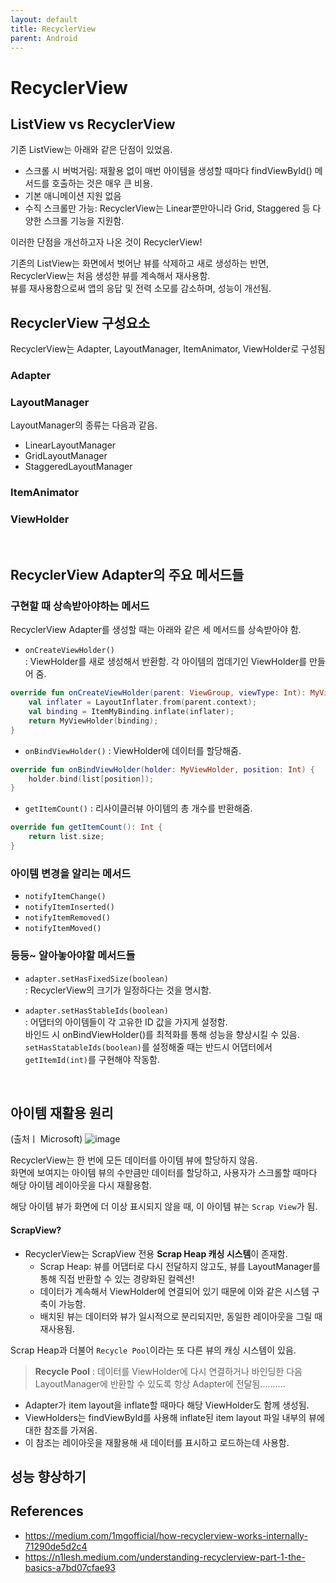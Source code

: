 ```yaml
---
layout: default
title: RecyclerView
parent: Android
---
```


# RecyclerView

## ListView vs RecyclerView

기존 ListView는 아래와 같은 단점이 있었음.
- 스크롤 시 버벅거림: 재활용 없이 매번 아이템을 생성할 때마다 findViewById() 메서드를 호출하는 것은 매우 큰 비용.
- 기본 애니메이션 지원 없음
- 수직 스크롤만 가능: RecyclerView는 Linear뿐만아니라 Grid, Staggered 등 다양한 스크롤 기능을 지원함.

이러한 단점을 개선하고자 나온 것이 RecyclerView!

기존의 ListView는 화면에서 벗어난 뷰를 삭제하고 새로 생성하는 반면, RecyclerView는 처음 생성한 뷰를 계속해서 재사용함.  
뷰를 재사용함으로써 앱의 응답 및 전력 소모를 감소하며, 성능이 개선됨.


## RecyclerView 구성요소
RecyclerView는 Adapter, LayoutManager, ItemAnimator, ViewHolder로 구성됨
### Adapter


### LayoutManager



LayoutManager의 종류는 다음과 같음.

- LinearLayoutManager
- GridLayoutManager
- StaggeredLayoutManager

### ItemAnimator

### ViewHolder


</br>

## RecyclerView Adapter의 주요 메서드들

### 구현할 때 상속받아야하는 메서드

RecyclerView Adapter를 생성할 때는 아래와 같은 세 메서드를 상속받아야 함.

- `onCreateViewHolder()`  
: ViewHolder를 새로 생성해서 반환함. 각 아이템의 껍데기인 ViewHolder를 만들어 줌.

```kotlin
override fun onCreateViewHolder(parent: ViewGroup, viewType: Int): MyViewHolder {
    val inflater = LayoutInflater.from(parent.context);
    val binding = ItemMyBinding.inflate(inflater);
    return MyViewHolder(binding);
}
```

- `onBindViewHolder()` : ViewHolder에 데이터를 할당해줌.
```kotlin
override fun onBindViewHolder(holder: MyViewHolder, position: Int) {
    holder.bind(list[position]);
}
```

- `getItemCount()` : 리사이클러뷰 아이템의 총 개수를 반환해줌.
```kotlin
override fun getItemCount(): Int {
    return list.size;
}
```


### 아이템 변경을 알리는 메서드

- `notifyItemChange()`
- `notifyItemInserted()`
- `notifyItemRemoved()`
- `notifyItemMoved()`


### 등등~ 알아놓아야할 메서드들
- `adapter.setHasFixedSize(boolean)`   
: RecyclerView의 크기가 일정하다는 것을 명시함.  
<!-- 아이템 항목을 새로 추가할 때마다 RecyclerView의 크기가 변경되는데, 그때마다 크기 측정 및 그리기가 반복되기 때문에 --> 

- `adapter.setHasStableIds(boolean)`  
: 어댑터의 아이템들이 각 고유한 ID 값을 가지게 설정함.  
바인드 시 onBindViewHolder()를 최적화를 통해 성능을 향상시킬 수 있음.  
`setHasStatableIds(boolean)`를 설정해줄 때는 반드시 어댑터에서 `getItemId(int)`를 구현해야 작동함.  


</br>

## 아이템 재활용 원리
(출처ㅣ Microsoft)
![image](https://miro.medium.com/max/1400/0*9boKedNTnDTpNEsd.webp)

RecyclerView는 한 번에 모든 데이터를 아이템 뷰에 할당하지 않음.  
화면에 보여지는 아이템 뷰의 수만큼만 데이터를 할당하고, 사용자가 스크롤할 때마다 해당 아이템 레이아웃을 다시 재활용함.

해당 아이템 뷰가 화면에 더 이상 표시되지 않을 때, 이 아이템 뷰는 `Scrap View`가 됨.

#### ScrapView?
- RecyclerView는 ScrapView 전용 **Scrap Heap 캐싱 시스템**이 존재함.
  - Scrap Heap: 뷰를 어댑터로 다시 전달하지 않고도, 뷰를 LayoutManager를 통해 직접 반환할 수 있는 경량화된 컬렉션!
  - 데이터가 계속해서 ViewHolder에 연결되어 있기 때문에 이와 같은 시스템 구축이 가능함.
  - 배치된 뷰는 데이터와 뷰가 일시적으로 분리되지만, 동일한 레이아웃을 그릴 때 재사용됨.

Scrap Heap과 더불어 `Recycle Pool`이라는 또 다른 뷰의 캐싱 시스템이 있음.

> **Recycle Pool** : 데이터를 ViewHolder에 다시 연결하거나 바인딩한 다음 LayoutManager에 반환할 수 있도록 항상 Adapter에 전달됨..........



- Adapter가 item layout을 inflate할 때마다 해당 ViewHolder도 함께 생성됨.
- ViewHolders는 findViewById를 사용해 inflate된 item layout 파일 내부의 뷰에 대한 참조를 가져옴.
- 이 참조는 레이아웃을 재활용해 새 데이터를 표시하고 로드하는데 사용함.

## 성능 향상하기



## References
- https://medium.com/1mgofficial/how-recyclerview-works-internally-71290de5d2c4
- https://n1lesh.medium.com/understanding-recyclerview-part-1-the-basics-a7bd07cfae93